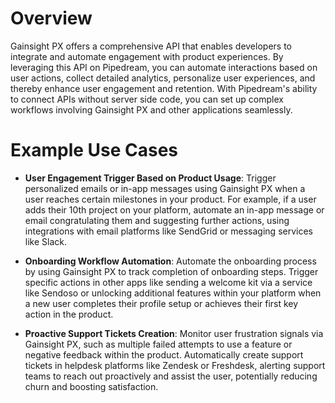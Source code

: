 # Overview

Gainsight PX offers a comprehensive API that enables developers to integrate and automate engagement with product experiences. By leveraging this API on Pipedream, you can automate interactions based on user actions, collect detailed analytics, personalize user experiences, and thereby enhance user engagement and retention. With Pipedream's ability to connect APIs without server side code, you can set up complex workflows involving Gainsight PX and other applications seamlessly.

# Example Use Cases

- **User Engagement Trigger Based on Product Usage**: Trigger personalized emails or in-app messages using Gainsight PX when a user reaches certain milestones in your product. For example, if a user adds their 10th project on your platform, automate an in-app message or email congratulating them and suggesting further actions, using integrations with email platforms like SendGrid or messaging services like Slack.

- **Onboarding Workflow Automation**: Automate the onboarding process by using Gainsight PX to track completion of onboarding steps. Trigger specific actions in other apps like sending a welcome kit via a service like Sendoso or unlocking additional features within your platform when a new user completes their profile setup or achieves their first key action in the product.

- **Proactive Support Tickets Creation**: Monitor user frustration signals via Gainsight PX, such as multiple failed attempts to use a feature or negative feedback within the product. Automatically create support tickets in helpdesk platforms like Zendesk or Freshdesk, alerting support teams to reach out proactively and assist the user, potentially reducing churn and boosting satisfaction.
